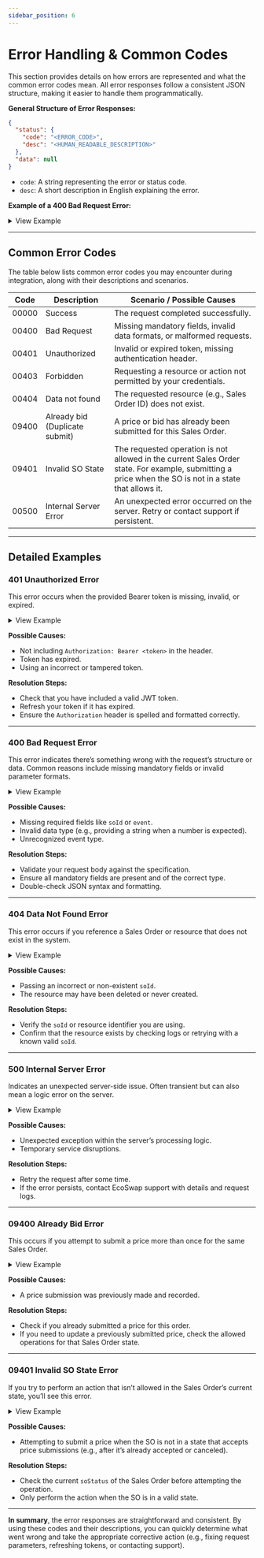 ```yaml
---
sidebar_position: 6
---
```


# Error Handling & Common Codes

This section provides details on how errors are represented and what the common error codes mean. All error responses follow a consistent JSON structure, making it easier to handle them programmatically.

**General Structure of Error Responses:**
```json
{
  "status": {
    "code": "<ERROR_CODE>",
    "desc": "<HUMAN_READABLE_DESCRIPTION>"
  },
  "data": null
}
```

- `code`: A string representing the error or status code.
- `desc`: A short description in English explaining the error.

**Example of a 400 Bad Request Error:**
<details>
<summary>View Example</summary>

```json
{
  "status": {
    "code": "00400",
    "desc": "Bad Request"
  },
  "data": null
}
```
</details>

---

## Common Error Codes

The table below lists common error codes you may encounter during integration, along with their descriptions and scenarios.

| Code   | Description                                                    | Scenario / Possible Causes            |
|--------|----------------------------------------------------------------|---------------------------------------|
| 00000  | Success                                                        | The request completed successfully.   |
| 00400  | Bad Request                                                    | Missing mandatory fields, invalid data formats, or malformed requests. |
| 00401  | Unauthorized                                                   | Invalid or expired token, missing authentication header. |
| 00403  | Forbidden                                                      | Requesting a resource or action not permitted by your credentials. |
| 00404  | Data not found                                                 | The requested resource (e.g., Sales Order ID) does not exist. |
| 09400  | Already bid (Duplicate submit)                                 | A price or bid has already been submitted for this Sales Order. |
| 09401  | Invalid SO State                                               | The requested operation is not allowed in the current Sales Order state. For example, submitting a price when the SO is not in a state that allows it. |
| 00500  | Internal Server Error                                          | An unexpected error occurred on the server. Retry or contact support if persistent. |

---

## Detailed Examples

### 401 Unauthorized Error

This error occurs when the provided Bearer token is missing, invalid, or expired.

<details>
<summary>View Example</summary>

**Response (401 Unauthorized):**
```json
{
  "status": {
    "code": "00401",
    "desc": "Unauthorized"
  },
  "data": null
}
```
</details>

**Possible Causes:**
- Not including `Authorization: Bearer <token>` in the header.
- Token has expired.
- Using an incorrect or tampered token.

**Resolution Steps:**
- Check that you have included a valid JWT token.
- Refresh your token if it has expired.
- Ensure the `Authorization` header is spelled and formatted correctly.

---

### 400 Bad Request Error

This error indicates there’s something wrong with the request’s structure or data. Common reasons include missing mandatory fields or invalid parameter formats.

<details>
<summary>View Example</summary>

**Response (400 Bad Request):**
```json
{
  "status": {
    "code": "00400",
    "desc": "Bad Request"
  },
  "data": null
}
```
</details>

**Possible Causes:**
- Missing required fields like `soId` or `event`.
- Invalid data type (e.g., providing a string when a number is expected).
- Unrecognized event type.

**Resolution Steps:**
- Validate your request body against the specification.
- Ensure all mandatory fields are present and of the correct type.
- Double-check JSON syntax and formatting.

---

### 404 Data Not Found Error

This error occurs if you reference a Sales Order or resource that does not exist in the system.

<details>
<summary>View Example</summary>

**Response (404 Data Not Found):**
```json
{
  "status": {
    "code": "00404",
    "desc": "Data not found"
  },
  "data": null
}
```
</details>

**Possible Causes:**
- Passing an incorrect or non-existent `soId`.
- The resource may have been deleted or never created.

**Resolution Steps:**
- Verify the `soId` or resource identifier you are using.
- Confirm that the resource exists by checking logs or retrying with a known valid `soId`.

---

### 500 Internal Server Error

Indicates an unexpected server-side issue. Often transient but can also mean a logic error on the server.

<details>
<summary>View Example</summary>

**Response (500 Internal Server Error):**
```json
{
  "status": {
    "code": "00500",
    "desc": "Internal Server Error"
  },
  "data": null
}
```
</details>

**Possible Causes:**
- Unexpected exception within the server’s processing logic.
- Temporary service disruptions.

**Resolution Steps:**
- Retry the request after some time.
- If the error persists, contact EcoSwap support with details and request logs.

---

### 09400 Already Bid Error

This occurs if you attempt to submit a price more than once for the same Sales Order.

<details>
<summary>View Example</summary>

**Response (Already Bid 09400):**
```json
{
  "status": {
    "code": "09400",
    "desc": "Already bid"
  },
  "data": null
}
```
</details>

**Possible Causes:**
- A price submission was previously made and recorded.
  
**Resolution Steps:**
- Check if you already submitted a price for this order.
- If you need to update a previously submitted price, check the allowed operations for that Sales Order state.

---

### 09401 Invalid SO State Error

If you try to perform an action that isn’t allowed in the Sales Order’s current state, you’ll see this error.

<details>
<summary>View Example</summary>

**Response (Invalid SO State 09401):**
```json
{
  "status": {
    "code": "09401",
    "desc": "Invalid SO State"
  },
  "data": null
}
```
</details>

**Possible Causes:**
- Attempting to submit a price when the SO is not in a state that accepts price submissions (e.g., after it’s already accepted or canceled).

**Resolution Steps:**
- Check the current `soStatus` of the Sales Order before attempting the operation.
- Only perform the action when the SO is in a valid state.

---

**In summary**, the error responses are straightforward and consistent. By using these codes and their descriptions, you can quickly determine what went wrong and take the appropriate corrective action (e.g., fixing request parameters, refreshing tokens, or contacting support).
